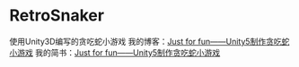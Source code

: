# RetroSnaker
使用Unity3D编写的贪吃蛇小游戏
我的博客：[Just for fun——Unity5制作贪吃蛇小游戏](http://baizihan.me/2016/04/unity-retro-snaker/)
我的简书：[Just for fun——Unity5制作贪吃蛇小游戏](http://www.jianshu.com/p/67efba9d8aac?utm_campaign=maleskine&utm_content=note&utm_medium=pc_all_hots&utm_source=recommendation)

